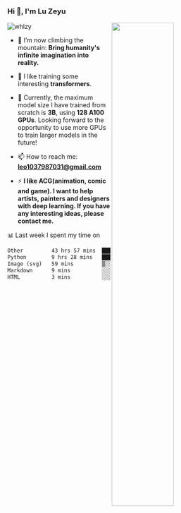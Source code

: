 ### Hi 👋, I'm Lu Zeyu

<img src="https://komarev.com/ghpvc/?username=whlzy&label=Profile%20views&color=0e75b6&style=flat" alt="whlzy" />
<img align="right" width="53%" src="https://github-readme-stats.vercel.app/api?username=whlzy&show_icons=true">

- 🔭 I’m now climbing the mountain: **Bring humanity's infinite imagination into reality.**

- 🌄 I like training some interesting **transformers**.

- 🌠 Currently, the maximum model size I have trained from scratch is **3B**, using **128 A100 GPUs**. Looking forward to the opportunity to use more GPUs to train larger models in the future!

- 📫 How to reach me: **leo1037987031@gmail.com**

- ⚡ **I like ACG(animation, comic and game). I want to help artists, painters and designers with deep learning. If you have any interesting ideas, please contact me.**

📊 Last week I spent my time on

<!--START_SECTION:waka-->

```txt
Other         43 hrs 57 mins  ████████████████████░░░░░   80.45 %
Python        9 hrs 28 mins   ████▒░░░░░░░░░░░░░░░░░░░░   17.35 %
Image (svg)   59 mins         ▒░░░░░░░░░░░░░░░░░░░░░░░░   01.82 %
Markdown      9 mins          ░░░░░░░░░░░░░░░░░░░░░░░░░   00.28 %
HTML          3 mins          ░░░░░░░░░░░░░░░░░░░░░░░░░   00.09 %
```

<!--END_SECTION:waka-->

